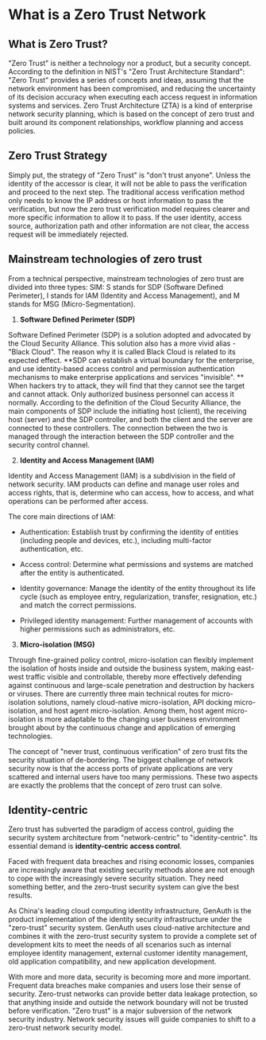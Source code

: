 # What is a Zero Trust Network

<LastUpdated/>

## What is Zero Trust?

"Zero Trust" is neither a technology nor a product, but a security concept. According to the definition in NIST's "Zero Trust Architecture Standard":
"Zero Trust" provides a series of concepts and ideas, assuming that the network environment has been compromised, and reducing the uncertainty of its decision accuracy when executing each access request in information systems and services. Zero Trust Architecture (ZTA) is a kind of enterprise network security planning, which is based on the concept of zero trust and built around its component relationships, workflow planning and access policies.

## Zero Trust Strategy

Simply put, the strategy of "Zero Trust" is "don't trust anyone". Unless the identity of the accessor is clear, it will not be able to pass the verification and proceed to the next step. The traditional access verification method only needs to know the IP address or host information to pass the verification, but now the zero trust verification model requires clearer and more specific information to allow it to pass. If the user identity, access source, authorization path and other information are not clear, the access request will be immediately rejected.

## Mainstream technologies of zero trust

From a technical perspective, mainstream technologies of zero trust are divided into three types: SIM: S stands for SDP (Software Defined Perimeter), I stands for IAM (Identity and Access Management), and M stands for MSG (Micro-Segmentation).

1. **Software Defined Perimeter (SDP)**

Software Defined Perimeter (SDP) is a solution adopted and advocated by the Cloud Security Alliance. This solution also has a more vivid alias - "Black Cloud".
The reason why it is called Black Cloud is related to its expected effect. **SDP can establish a virtual boundary for the enterprise, and use identity-based access control and permission authentication mechanisms to make enterprise applications and services "invisible". ** When hackers try to attack, they will find that they cannot see the target and cannot attack. Only authorized business personnel can access it normally.
According to the definition of the Cloud Security Alliance, the main components of SDP include the initiating host (client), the receiving host (server) and the SDP controller, and both the client and the server are connected to these controllers. The connection between the two is managed through the interaction between the SDP controller and the security control channel.

2. **Identity and Access Management (IAM)**

Identity and Access Management (IAM) is a subdivision in the field of network security. IAM products can define and manage user roles and access rights, that is, determine who can access, how to access, and what operations can be performed after access.

The core main directions of IAM:

- Authentication: Establish trust by confirming the identity of entities (including people and devices, etc.), including multi-factor authentication, etc.

- Access control: Determine what permissions and systems are matched after the entity is authenticated.

- Identity governance: Manage the identity of the entity throughout its life cycle (such as employee entry, regularization, transfer, resignation, etc.) and match the correct permissions.

- Privileged identity management: Further management of accounts with higher permissions such as administrators, etc.

3. **Micro-isolation (MSG)**

Through fine-grained policy control, micro-isolation can flexibly implement the isolation of hosts inside and outside the business system, making east-west traffic visible and controllable, thereby more effectively defending against continuous and large-scale penetration and destruction by hackers or viruses. There are currently three main technical routes for micro-isolation solutions, namely cloud-native micro-isolation, API docking micro-isolation, and host agent micro-isolation. Among them, host agent micro-isolation is more adaptable to the changing user business environment brought about by the continuous change and application of emerging technologies.

The concept of "never trust, continuous verification" of zero trust fits the security situation of de-bordering. The biggest challenge of network security now is that the access ports of private applications are very scattered and internal users have too many permissions. These two aspects are exactly the problems that the concept of zero trust can solve.

## Identity-centric

Zero trust has subverted the paradigm of access control, guiding the security system architecture from "network-centric" to "identity-centric". Its essential demand is **identity-centric access control**.

Faced with frequent data breaches and rising economic losses, companies are increasingly aware that existing security methods alone are not enough to cope with the increasingly severe security situation. They need something better, and the zero-trust security system can give the best results.

As China's leading cloud computing identity infrastructure, GenAuth is the product implementation of the identity security infrastructure under the "zero-trust" security system. GenAuth uses cloud-native architecture and combines it with the zero-trust security system to provide a complete set of development kits to meet the needs of all scenarios such as internal employee identity management, external customer identity management, old application compatibility, and new application development.

With more and more data, security is becoming more and more important. Frequent data breaches make companies and users lose their sense of security. Zero-trust networks can provide better data leakage protection, so that anything inside and outside the network boundary will not be trusted before verification. "Zero trust" is a major subversion of the network security industry. Network security issues will guide companies to shift to a zero-trust network security model.
